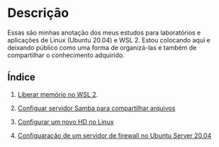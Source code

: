 # Descrição

Essas são minhas anotação dos meus estudos para laboratórios e aplicações de Linux (Ubuntu 20.04) e WSL 2. Estou colocando aqui e deixando público como uma forma de 
organizá-las e também de compartilhar o conhecimento adquirido.

## Índice

1. [Liberar memório no WSL 2](./liberar-memoria-wsl2).

2. [Configuar servidor Samba para compartilhar arquivos](./samba-share)

3. [Configurar um novo HD no Linux](./novo-drive-linux)

4. [Configuaração de um servidor de firewall no Ubuntu Server 20.04](./configuracao-firewall)
